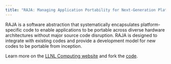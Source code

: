 ```yaml
---
title: "RAJA: Managing Application Portability for Next-Generation Platforms"
---
```


RAJA is a software abstraction that systematically encapsulates platform-specific code to enable applications to be portable across diverse hardware architectures without major source code disruption. RAJA is designed to integrate with existing codes and provide a development model for new codes to be portable from inception.

Learn more on the [LLNL Computing website](https://computing.llnl.gov/projects/raja-managing-application-portability-next-generation-platforms) and fork the [code](https://github.com/LLNL/raja).

